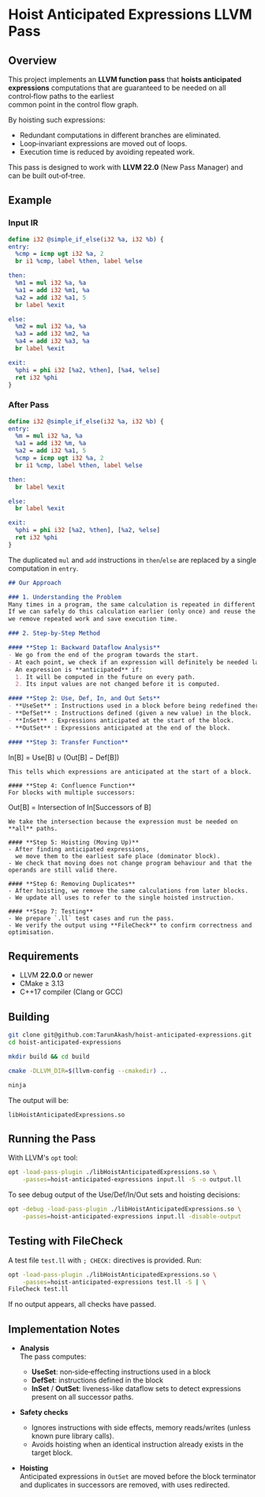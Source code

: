 # Hoist Anticipated Expressions LLVM Pass

## Overview

This project implements an **LLVM function pass** that **hoists anticipated expressions**
computations that are guaranteed to be needed on all control‑flow paths to the earliest  
common point in the control flow graph.  

By hoisting such expressions:
* Redundant computations in different branches are eliminated.
* Loop‑invariant expressions are moved out of loops.
* Execution time is reduced by avoiding repeated work.

This pass is designed to work with **LLVM 22.0** (New Pass Manager) and can be built out‑of‑tree.

## Example

### Input IR
```llvm
define i32 @simple_if_else(i32 %a, i32 %b) {
entry:
  %cmp = icmp ugt i32 %a, 2
  br i1 %cmp, label %then, label %else

then:
  %m1 = mul i32 %a, %a
  %a1 = add i32 %m1, %a
  %a2 = add i32 %a1, 5
  br label %exit

else:
  %m2 = mul i32 %a, %a
  %a3 = add i32 %m2, %a
  %a4 = add i32 %a3, %a
  br label %exit

exit:
  %phi = phi i32 [%a2, %then], [%a4, %else]
  ret i32 %phi
}
```

### After Pass
```llvm
define i32 @simple_if_else(i32 %a, i32 %b) {
entry:
  %m = mul i32 %a, %a
  %a1 = add i32 %m, %a
  %a2 = add i32 %a1, 5
  %cmp = icmp ugt i32 %a, 2
  br i1 %cmp, label %then, label %else

then:
  br label %exit

else:
  br label %exit

exit:
  %phi = phi i32 [%a2, %then], [%a2, %else]
  ret i32 %phi
}
```

The duplicated `mul` and `add` instructions in `then`/`else` are replaced by a single computation in `entry`.

```markdown
## Our Approach

### 1. Understanding the Problem  
Many times in a program, the same calculation is repeated in different branches or inside loops.  
If we can safely do this calculation earlier (only once) and reuse the result,  
we remove repeated work and save execution time.  

### 2. Step-by-Step Method  

#### **Step 1: Backward Dataflow Analysis**  
- We go from the end of the program towards the start.  
- At each point, we check if an expression will definitely be needed later on **all** possible paths.  
- An expression is **anticipated** if:  
  1. It will be computed in the future on every path.  
  2. Its input values are not changed before it is computed.  

#### **Step 2: Use, Def, In, and Out Sets**  
- **UseSet** : Instructions used in a block before being redefined there.  
- **DefSet** : Instructions defined (given a new value) in the block.  
- **InSet** : Expressions anticipated at the start of the block.  
- **OutSet** : Expressions anticipated at the end of the block.  

#### **Step 3: Transfer Function**  
```

In\[B] = Use\[B] ∪ (Out\[B] − Def\[B])

```
This tells which expressions are anticipated at the start of a block.  

#### **Step 4: Confluence Function**  
For blocks with multiple successors:  
```

Out\[B] = Intersection of In\[Successors of B]

```
We take the intersection because the expression must be needed on **all** paths.  

#### **Step 5: Hoisting (Moving Up)**  
- After finding anticipated expressions,  
  we move them to the earliest safe place (dominator block).  
- We check that moving does not change program behaviour and that the operands are still valid there.  

#### **Step 6: Removing Duplicates**  
- After hoisting, we remove the same calculations from later blocks.  
- We update all uses to refer to the single hoisted instruction.  

#### **Step 7: Testing**  
- We prepare `.ll` test cases and run the pass.  
- We verify the output using **FileCheck** to confirm correctness and optimisation.
```



## Requirements

* LLVM **22.0.0** or newer
* CMake ≥ 3.13
* C++17 compiler (Clang or GCC)

## Building

```bash
git clone git@github.com:TarunAkash/hoist-anticipated-expressions.git
cd hoist-anticipated-expressions

mkdir build && cd build

cmake -DLLVM_DIR=$(llvm-config --cmakedir) ..

ninja
```

The output will be:
```
libHoistAnticipatedExpressions.so
```

## Running the Pass

With LLVM's `opt` tool:

```bash
opt -load-pass-plugin ./libHoistAnticipatedExpressions.so \
    -passes=hoist-anticipated-expressions input.ll -S -o output.ll
```

To see debug output of the Use/Def/In/Out sets and hoisting decisions:

```bash
opt -debug -load-pass-plugin ./libHoistAnticipatedExpressions.so \
    -passes=hoist-anticipated-expressions input.ll -disable-output
```

## Testing with FileCheck

A test file `test.ll` with `; CHECK:` directives is provided. Run:

```bash
opt -load-pass-plugin ./libHoistAnticipatedExpressions.so \
    -passes=hoist-anticipated-expressions test.ll -S | \
FileCheck test.ll
```

If no output appears, all checks have passed.

## Implementation Notes

* **Analysis**  
  The pass computes:
  * **UseSet**: non‑side‑effecting instructions used in a block
  * **DefSet**: instructions defined in the block
  * **InSet** / **OutSet**: liveness-like dataflow sets to detect expressions present on all successor paths.

* **Safety checks**  
  * Ignores instructions with side effects, memory reads/writes (unless known pure library calls).
  * Avoids hoisting when an identical instruction already exists in the target block.

* **Hoisting**  
  Anticipated expressions in `OutSet` are moved before the block terminator and duplicates in successors are removed, with uses redirected.

